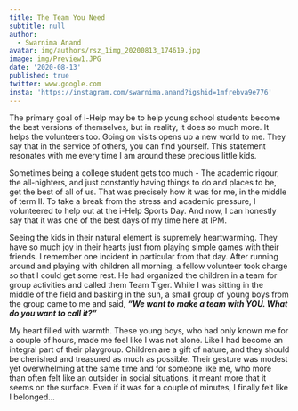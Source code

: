 ```yaml
---
title: The Team You Need
subtitle: null
author:
  - Swarnima Anand
avatar: img/authors/rsz_1img_20200813_174619.jpg
image: img/Preview1.JPG
date: '2020-08-13'
published: true
twitter: www.google.com
insta: 'https://instagram.com/swarnima.anand?igshid=1mfrebva9e776'
---
```

> 


The primary goal of i-Help may be to help young school students become the best versions of themselves, but in reality, it does so much more. It helps the volunteers too. Going on visits opens up a new world to me.  They say that in the service of others, you can find yourself. This statement resonates with me every time I am around these precious little kids.

Sometimes being a college student gets too much - The academic rigour, the all-nighters, and just constantly having things to do and places to be, get the best of all of us. That was precisely how it was for me, in the middle of term II. To take a break from the stress and academic pressure, I volunteered to help out at the i-Help Sports Day. And now, I can honestly say that it was one of the best days of my time here at IPM.

Seeing the kids in their natural element is supremely heartwarming. They have so much joy in their hearts just from playing simple games with their friends. I remember one incident in particular from that day. After running around and playing with children all morning, a fellow volunteer took charge so that I could get some rest. He had organized the children in a team for group activities and called them Team Tiger. While I was sitting in the middle of the field and basking in the sun, a small group of young boys from the group came to me and said, _**“We want to make a team with YOU. What do you want to call it?”**_

My heart filled with warmth. These young boys, who had only known me for a couple of hours, made me feel like I was not alone. Like I had become an integral part of their playgroup. Children are a gift of nature, and they should be cherished and treasured as much as possible. Their gesture was modest yet overwhelming at the same time and for someone like me, who more than often felt like an outsider in social situations, it meant more that it seems on the surface. Even if it was for a couple of minutes, I finally felt like I belonged…
